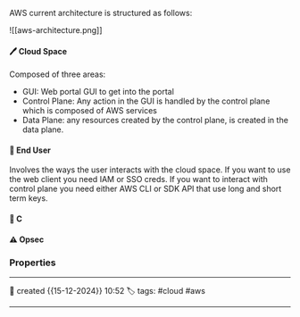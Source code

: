 
AWS current architecture is structured as follows:

![[aws-architecture.png]]

#### 🖊️ Cloud  Space

Composed of three areas:
- GUI: Web portal GUI to get into the portal
- Control Plane: Any action in the GUI is handled by the control plane which is composed of AWS services
- Data Plane: any resources created by the control plane, is created in the data plane.

#### 📔 End User

Involves the ways the user interacts with the cloud space. If you want to use the web client you need IAM or SSO creds. If you want to interact with control plane you need either AWS CLI or SDK API that use long and short term keys.


####  📗 C


#### ⚠ Opsec




### Properties
---
📆 created   {{15-12-2024}} 10:52
🏷️ tags: #cloud #aws 

---

